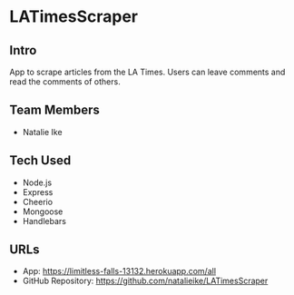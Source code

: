 # LATimesScraper

## Intro

App to scrape articles from the LA Times. Users can leave comments and read the comments of others. 

## Team Members
* Natalie Ike

## Tech Used
* Node.js 
* Express
* Cheerio
* Mongoose
* Handlebars

## URLs

* App:  https://limitless-falls-13132.herokuapp.com/all
* GitHub Repository: https://github.com/natalieike/LATimesScraper